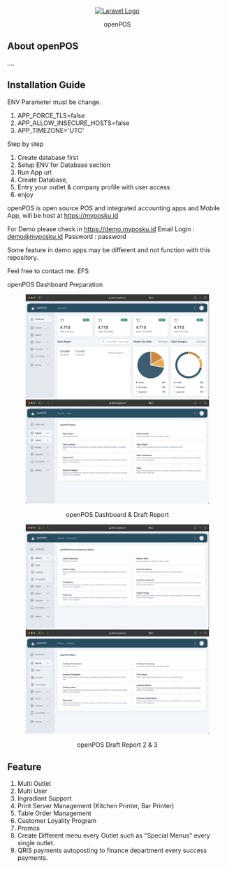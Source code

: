 <p align="center"><a href="https://myposku.id" target="_blank"><img src="https://github.com/vm0993/fic14-openpos/blob/main/public/images/coffee.ico" width="128" alt="Laravel Logo"></a></p>
<p align="center">
    openPOS
</p>

## About openPOS

....

## Installation Guide

ENV Parameter must be change.
1. APP_FORCE_TLS=false
2. APP_ALLOW_INSECURE_HOSTS=false
3. APP_TIMEZONE='UTC'

Step by step

1. Create database first
2. Setup ENV for Database section
3. Run App url
4. Create Database,
5. Entry your outlet & company profile with user access
6. enjoy

openPOS is open source POS and integrated accounting apps and Mobile App, will be host at https://myposku.id 

For Demo please check in https://demo.myposku.id 
Email Login : demo@myposku.id
Password    : password

Some feature in demo apps may be different and not function with this repository.

Feel free to contact me. EFS

openPOS Dashboard Preparation
<p align="center">
    <a href="https://myposku.id" target="_blank"><img src="https://github.com/vm0993/fic14-openpos/blob/main/openPosDashboard.png" width="420" alt="Dashboard"></a>
    <a href="https://myposku.id" target="_blank"><img src="https://github.com/vm0993/fic14-openpos/blob/main/openPosReport1.png" width="420" alt="Report1"></a>
</p>
<p align="center">
    openPOS Dashboard & Draft Report
</p>
<p align="center">
    <a href="https://myposku.id" target="_blank"><img src="https://github.com/vm0993/fic14-openpos/blob/main/openPosReport2.png" width="420" alt="Report1"></a>
    <a href="https://myposku.id" target="_blank"><img src="https://github.com/vm0993/fic14-openpos/blob/main/openPosReport3.png" width="420" alt="Report1"></a>
</p>
<p align="center">
    openPOS Draft Report 2 & 3
</p>

## Feature

1. Multi Outlet
2. Multi User
3. Ingradiant Support
4. Print Server Management (Kitchen Printer, Bar Printer)
5. Table Order Management
6. Customer Loyality Program
7. Promos
8. Create Different menu every Outlet such as "Special Menus" every single outlet.
9. QRIS payments autoposting to finance department every success payments.

## 
